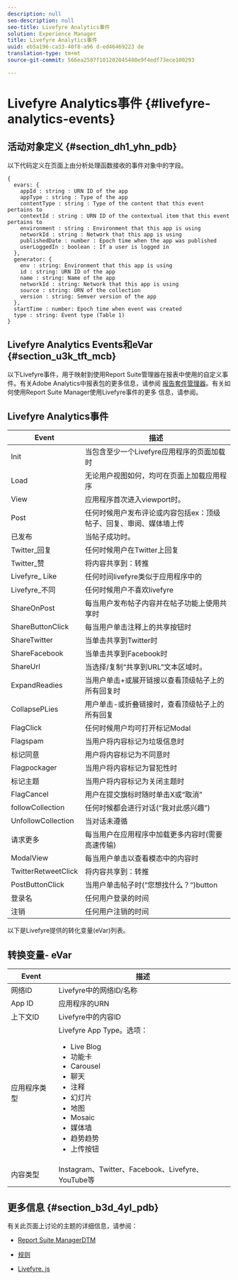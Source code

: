 ```yaml
---
description: null
seo-description: null
seo-title: Livefyre Analytics事件
solution: Experience Manager
title: Livefyre Analytics事件
uuid: eb5a196-ca33-40f8-a96 d-ed46469223 de
translation-type: tm+mt
source-git-commit: 566ea2587f101202045488e9f4edf73ece100293

---
```



# Livefyre Analytics事件 {#livefyre-analytics-events}

## 活动对象定义 {#section_dh1_yhn_pdb}

以下代码定义在页面上由分析处理函数接收的事件对象中的字段。

```
{
  evars: {
    appId : string : URN ID of the app
    appType : string : Type of the app
    contentType : string : Type of the content that this event pertains to
    contextId : string : URN ID of the contextual item that this event pertains to
    environment : string : Environment that this app is using
    networkId : string : Network that this app is using
    publishedDate : number : Epoch time when the app was published
    userLoggedIn : boolean : If a user is logged in
  },
  generator: {
    env : string: Environment that this app is using
    id : string: URN ID of the app
    name : string: Name of the app
    networkId : string: Network that this app is using
    source : string: URN of the collection
    version : string: Semver version of the app
  },
  startTime : number: Epoch time when event was created
  type : string: Event type (Table 1)
}
```

## Livefyre Analytics Events和eVar {#section_u3k_tft_mcb}

以下Livefyre事件，用于映射到使用Report Suite管理器在报表中使用的自定义事件。有关Adobe Analytics中报表包的更多信息，请参阅 [报告套件管理器](https://marketing.adobe.com/resources/help/en_US/reference/report_suites_admin.html)。有关如何使用Report Suite Manager使用Livefyre事件的更多 [](../livefyre-analytics/c-use-livefyre-with-adobe-analytics.md#section_iks_kgd_4cb)信息，请参阅。

## Livefyre Analytics事件

| Event | 描述 |
|---|---|
| Init | 当包含至少一个Livefyre应用程序的页面加载时 |
| Load | 无论用户视图如何，均可在页面上加载应用程序 |
| View | 应用程序首次进入viewport时。 |
| Post | 任何时候用户发布评论或内容包括ex：顶级帖子、回复、审阅、媒体墙上传 |
| 已发布 | 当帖子成功时。 |
| Twitter_回复 | 任何时候用户在Twitter上回复 |
| Twitter_赞 | 将内容共享到：转推 |
| Livefyre_ Like | 任何时间livefyre类似于应用程序中的 |
| Livefyre_不同 | 任何时候用户不喜欢livefyre |
| ShareOnPost | 每当用户发布帖子内容并在帖子功能上使用共享时 |
| ShareButtonClick | 每当用户单击注释上的共享按钮时 |
| ShareTwitter | 当单击共享到Twitter时 |
| ShareFacebook | 当单击共享到Facebook时 |
| ShareUrl | 当选择/复制“共享到URL”文本区域时。 |
| ExpandReadies | 当用户单击+或展开链接以查看顶级帖子上的所有回复时 |
| CollapsePLies | 用户单击-或折叠链接时，查看顶级帖子上的所有回复 |
| FlagClick | 任何时候用户均可打开标记Modal |
| Flagspam | 当用户将内容标记为垃圾信息时 |
| 标记同意 | 用户将内容标记为不同意时 |
| Flagpockager | 当用户将内容标记为冒犯性时 |
| 标记主题 | 当用户将内容标记为关闭主题时 |
| FlagCancel | 用户在提交旗标时随时单击X或“取消” |
| followCollection | 任何时候都会进行对话(“我对此感兴趣”) |
| UnfollowCollection | 当对话未遵循 |
| 请求更多 | 每当用户在应用程序中加载更多内容时(需要高速传输) |
| ModalView | 每当用户单击以查看模态中的内容时 |
| TwitterRetweetClick | 将内容共享到：转推 |
| PostButtonClick | 当用户单击帖子时(“您想找什么？“)button |
| 登录名 | 任何用户登录的时间 |
| 注销 | 任何用户注销的时间 |

以下是Livefyre提供的转化变量(eVar)列表。

## 转换变量- eVar

| Event | 描述 |
|--- |--- |
| 网络ID | Livefyre中的网络ID/名称 |
| App ID | 应用程序的URN |
| 上下文ID | Livefyre中的内容ID |
| 应用程序类型 | Livefyre App Type。选项： <br><ul><li>Live Blog  </li><li> 功能卡</li><li>Carousel</li><li>聊天 </li><li>注释</li><li>幻灯片</li><li>地图</li><li>Mosaic</li><li>媒体墙</li><li>趋势趋势</li><li>上传按钮</li></ul> |
| 内容类型 | Instagram、Twitter、Facebook、Livefyre、YouTube等 |

## 更多信息 {#section_b3d_4yl_pdb}

有关此页面上讨论的主题的详细信息，请参阅：

* [Report Suite ManagerDTM](https://marketing.adobe.com/resources/help/en_US/reference/report_suites_admin.html)[](https://marketing.adobe.com/resources/help/en_US/livefyre/c_filmstrip_app.html)

* [规则](https://marketing.adobe.com/resources/help/en_US/dtm/rules.html)
* [Livefyre. js](/help/implementation/c-livefyre.js.md)